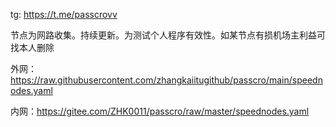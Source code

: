 
tg: https://t.me/passcrovv

节点为网路收集。持续更新。为测试个人程序有效性。如某节点有损机场主利益可找本人删除


外网：https://raw.githubusercontent.com/zhangkaiitugithub/passcro/main/speednodes.yaml

内网：https://gitee.com/ZHK0011/passcro/raw/master/speednodes.yaml
